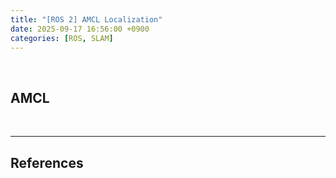 ```yaml
---
title: "[ROS 2] AMCL Localization"
date: 2025-09-17 16:56:00 +0900
categories: [ROS, SLAM]
---
```


&nbsp;

## AMCL

<br>

---

## References